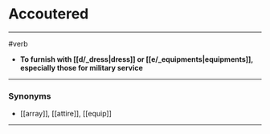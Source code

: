 # Accoutered
---
#verb
- **To furnish with [[d/_dress|dress]] or [[e/_equipments|equipments]], especially those for military service**
---
### Synonyms
- [[array]], [[attire]], [[equip]]
---

